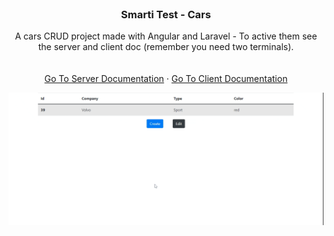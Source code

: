 <!-- PROJECT LOGO -->
<br />
<p align="center">
  <h3 align="center">Smarti Test - Cars</h3>
  <p align="center">
  A cars CRUD project made with Angular and Laravel - To active them see the server and client doc (remember you need two terminals).
    <br />
    <br />
    <br />
    <a href="https://github.com/tomeraitz/smarti-test-cars/tree/main/server">Go To Server Documentation</a>
    ·
    <a href="https://github.com/tomeraitz/smarti-test-cars/tree/main/client">Go To Client Documentation</a>
  </p>
</p>

<img src="./doc_images/recording.gif" />

